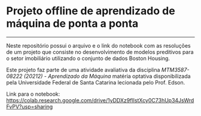 # **Projeto offline de aprendizado de máquina de ponta a ponta**


---
Neste repositório possui o arquivo e o link do notebook com as resoluções de um projeto que consiste no desenvolvimento de modelos preditivos para o setor imobiliário utilizando o conjunto de dados Boston Housing.

Este projeto faz parte de uma atividade avaliativa da disciplina *MTM3587-08222 (20212) - Aprendizado da Máquina* matéria optativa disponibilizada pela Universidade Federal de Santa Catarina lecionada pelo Prof. Edson. 

Link para o notebook: https://colab.research.google.com/drive/1yDDXz9flIstXcy0C73hUp34JsWrdFvPV?usp=sharing
